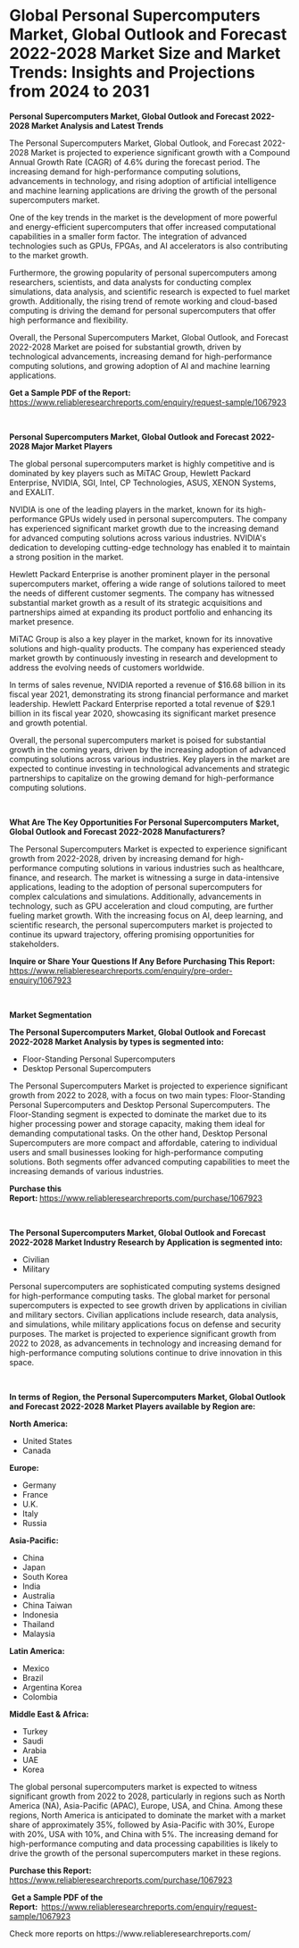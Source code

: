 <p><h1>Global Personal Supercomputers Market, Global Outlook and Forecast 2022-2028 Market Size and Market Trends: Insights and Projections from 2024 to 2031</h1></p><p><strong>Personal Supercomputers Market, Global Outlook and Forecast 2022-2028 Market Analysis and Latest Trends</strong></p>
<p><p>The Personal Supercomputers Market, Global Outlook, and Forecast 2022-2028 Market is projected to experience significant growth with a Compound Annual Growth Rate (CAGR) of 4.6% during the forecast period. The increasing demand for high-performance computing solutions, advancements in technology, and rising adoption of artificial intelligence and machine learning applications are driving the growth of the personal supercomputers market.</p><p>One of the key trends in the market is the development of more powerful and energy-efficient supercomputers that offer increased computational capabilities in a smaller form factor. The integration of advanced technologies such as GPUs, FPGAs, and AI accelerators is also contributing to the market growth.</p><p>Furthermore, the growing popularity of personal supercomputers among researchers, scientists, and data analysts for conducting complex simulations, data analysis, and scientific research is expected to fuel market growth. Additionally, the rising trend of remote working and cloud-based computing is driving the demand for personal supercomputers that offer high performance and flexibility.</p><p>Overall, the Personal Supercomputers Market, Global Outlook, and Forecast 2022-2028 Market are poised for substantial growth, driven by technological advancements, increasing demand for high-performance computing solutions, and growing adoption of AI and machine learning applications.</p></p>
<p><strong>Get a Sample PDF of the Report:&nbsp;</strong> <a href="https://www.reliableresearchreports.com/enquiry/request-sample/1067923">https://www.reliableresearchreports.com/enquiry/request-sample/1067923</a></p>
<p>&nbsp;</p>
<p><strong>Personal Supercomputers Market, Global Outlook and Forecast 2022-2028 Major Market Players</strong></p>
<p><p>The global personal supercomputers market is highly competitive and is dominated by key players such as MiTAC Group, Hewlett Packard Enterprise, NVIDIA, SGI, Intel, CP Technologies, ASUS, XENON Systems, and EXALIT. </p><p>NVIDIA is one of the leading players in the market, known for its high-performance GPUs widely used in personal supercomputers. The company has experienced significant market growth due to the increasing demand for advanced computing solutions across various industries. NVIDIA's dedication to developing cutting-edge technology has enabled it to maintain a strong position in the market.</p><p>Hewlett Packard Enterprise is another prominent player in the personal supercomputers market, offering a wide range of solutions tailored to meet the needs of different customer segments. The company has witnessed substantial market growth as a result of its strategic acquisitions and partnerships aimed at expanding its product portfolio and enhancing its market presence.</p><p>MiTAC Group is also a key player in the market, known for its innovative solutions and high-quality products. The company has experienced steady market growth by continuously investing in research and development to address the evolving needs of customers worldwide.</p><p>In terms of sales revenue, NVIDIA reported a revenue of $16.68 billion in its fiscal year 2021, demonstrating its strong financial performance and market leadership. Hewlett Packard Enterprise reported a total revenue of $29.1 billion in its fiscal year 2020, showcasing its significant market presence and growth potential.</p><p>Overall, the personal supercomputers market is poised for substantial growth in the coming years, driven by the increasing adoption of advanced computing solutions across various industries. Key players in the market are expected to continue investing in technological advancements and strategic partnerships to capitalize on the growing demand for high-performance computing solutions.</p></p>
<p>&nbsp;</p>
<p><strong>What Are The Key Opportunities For Personal Supercomputers Market, Global Outlook and Forecast 2022-2028 Manufacturers?</strong></p>
<p><p>The Personal Supercomputers Market is expected to experience significant growth from 2022-2028, driven by increasing demand for high-performance computing solutions in various industries such as healthcare, finance, and research. The market is witnessing a surge in data-intensive applications, leading to the adoption of personal supercomputers for complex calculations and simulations. Additionally, advancements in technology, such as GPU acceleration and cloud computing, are further fueling market growth. With the increasing focus on AI, deep learning, and scientific research, the personal supercomputers market is projected to continue its upward trajectory, offering promising opportunities for stakeholders.</p></p>
<p><strong>Inquire or Share Your Questions If Any Before Purchasing This Report:</strong> <a href="https://www.reliableresearchreports.com/enquiry/pre-order-enquiry/1067923">https://www.reliableresearchreports.com/enquiry/pre-order-enquiry/1067923</a></p>
<p>&nbsp;</p>
<p><strong>Market Segmentation</strong></p>
<p><strong>The Personal Supercomputers Market, Global Outlook and Forecast 2022-2028 Market Analysis by types is segmented into:</strong></p>
<p><ul><li>Floor-Standing Personal Supercomputers</li><li>Desktop Personal Supercomputers</li></ul></p>
<p><p>The Personal Supercomputers Market is projected to experience significant growth from 2022 to 2028, with a focus on two main types: Floor-Standing Personal Supercomputers and Desktop Personal Supercomputers. The Floor-Standing segment is expected to dominate the market due to its higher processing power and storage capacity, making them ideal for demanding computational tasks. On the other hand, Desktop Personal Supercomputers are more compact and affordable, catering to individual users and small businesses looking for high-performance computing solutions. Both segments offer advanced computing capabilities to meet the increasing demands of various industries.</p></p>
<p><strong>Purchase this Report:&nbsp;</strong><a href="https://www.reliableresearchreports.com/purchase/1067923">https://www.reliableresearchreports.com/purchase/1067923</a></p>
<p>&nbsp;</p>
<p><strong>The Personal Supercomputers Market, Global Outlook and Forecast 2022-2028 Market Industry Research by Application is segmented into:</strong></p>
<p><ul><li>Civilian</li><li>Military</li></ul></p>
<p><p>Personal supercomputers are sophisticated computing systems designed for high-performance computing tasks. The global market for personal supercomputers is expected to see growth driven by applications in civilian and military sectors. Civilian applications include research, data analysis, and simulations, while military applications focus on defense and security purposes. The market is projected to experience significant growth from 2022 to 2028, as advancements in technology and increasing demand for high-performance computing solutions continue to drive innovation in this space.</p></p>
<p>&nbsp;</p>
<p><strong>In terms of Region, the Personal Supercomputers Market, Global Outlook and Forecast 2022-2028 Market Players available by Region are:</strong></p>
<p>
    <p> <strong> North America: </strong>
        <ul>
            <li>United States</li>
            <li>Canada</li>
        </ul>
        </p> 
    <p> <strong> Europe: </strong>
        <ul>
            <li>Germany</li>
            <li>France</li>
            <li>U.K.</li>
            <li>Italy</li>
            <li>Russia</li>
        </ul>
        </p> 
    <p> <strong> Asia-Pacific: </strong>
        <ul>
            <li>China</li>
            <li>Japan</li>
            <li>South Korea</li>
            <li>India</li>
            <li>Australia</li>
            <li>China Taiwan</li>
            <li>Indonesia</li>
            <li>Thailand</li>
            <li>Malaysia</li>
        </ul>
        </p> 
    <p> <strong> Latin America: </strong>
        <ul>
            <li>Mexico</li>
            <li>Brazil</li>
            <li>Argentina Korea</li>
            <li>Colombia</li>
        </ul>
        </p> 
    <p> <strong> Middle East & Africa: </strong>
        <ul>
            <li>Turkey</li>
            <li>Saudi</li>
            <li>Arabia</li>
            <li>UAE</li>
            <li>Korea</li>
        </ul>
    </p>
    </p>
<p><p>The global personal supercomputers market is expected to witness significant growth from 2022 to 2028, particularly in regions such as North America (NA), Asia-Pacific (APAC), Europe, USA, and China. Among these regions, North America is anticipated to dominate the market with a market share of approximately 35%, followed by Asia-Pacific with 30%, Europe with 20%, USA with 10%, and China with 5%. The increasing demand for high-performance computing and data processing capabilities is likely to drive the growth of the personal supercomputers market in these regions.</p></p>
<p><strong>Purchase this Report: </strong><a href="https://www.reliableresearchreports.com/purchase/1067923">https://www.reliableresearchreports.com/purchase/1067923</a></p>
<p>&nbsp;<strong>Get a Sample PDF of the Report:&nbsp;&nbsp;</strong><a href="https://www.reliableresearchreports.com/enquiry/request-sample/1067923">https://www.reliableresearchreports.com/enquiry/request-sample/1067923</a></p>
<p><strong></strong></p>
<p>Check more reports on https://www.reliableresearchreports.com/</p>